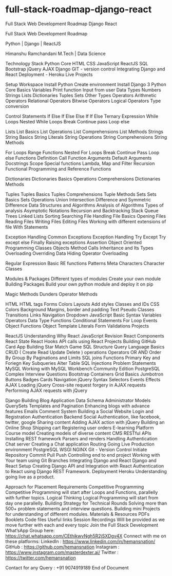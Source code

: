 # full-stack-roadmap-django-react
Full Stack Web Development Roadmap Django React

Full Stack Web Development Roadmap


Python | Django | ReactJS


Himanshu Ramchandani
M.Tech | Data Science

Technology Stack
Python Core
HTML
CSS
JavaScript
ReactJS
SQL
Bootstrap
jQuery
AJAX
Django
GIT - version control
Integrating Django and React
Deployment - Heroku
Live Projects



Setup Workspace
Install Python
Create environment
Install Django 3
Python Core Basics
Variables
Print function
Input from user
Data Types
Numbers 
Strings 
Lists 
Dictionaries 
Tuples 
Sets 
Other Types 
Operators
Arithmetic Operators 
Relational Operators 
Bitwise Operators 
Logical Operators 
Type conversion

Control Statements
If Else
If 
Else 
Else If 
If Else Ternary Expression
While Loops
Nested While Loops 
Break 
Continue 
pass 
Loop else

Lists
List Basics
List Operations
List Comprehensions
List Methods
Strings
String Basics 
String Literals 
String Operations 
String Comprehensions 
String Methods

For Loops
Range Functions
Nested For Loops
Break
Continue
Pass
Loop else
Functions
Definition 
Call 
Function Arguments 
Default Arguments 
Docstrings 
Scope 
Special functions Lambda, Map and Filter 
Recursion
Functional Programming and Reference Functions

Dictionaries
Dictionaries Basics
Operations
Comprehensions
Dictionaries Methods

Tuples
Tuples Basics
Tuples Comprehensions
Tuple Methods
Sets
Sets Basics
Sets Operations
Union
Intersection
Difference and Symmetric Difference
Data Structures and Algorithms
Analysis of Algorithms
Types of analysis
Asymptotic Notations
Recursion and Backtracking
Stack
Queue
Trees
Linked Lists
Sorting
Searching
File Handling
File Basics
Opening Files
Reading Files
Writing Files
Editing Files
Working with different extensions of file
With Statements

Exception Handling
Common Exceptions
Exception Handling
Try
Except
Try except else
Finally
Raising exceptions
Assertion
Object Oriented Programming
Classes
Objects
Method Calls
Inheritance and Its Types
Overloading
Overriding
Data Hiding
Operator Overloading


Regular Expression
Basic RE functions
Patterns
Meta Characters
Character Classes

Modules & Packages
Different types of modules
Create your own module
Building Packages
Build your own python module and deploy it on pip

Magic Methods
Dunders
Operator Methods



HTML
HTML tags
Forms
Colors
Layouts
Add styles
Classes and IDs
CSS
Colors
Background
Margins, border and padding
Text
Pseudo Classes
Transitions
Links
Navigation
Dropdown
JavaScript
Basic Syntax
Variables
Operators
Data Type 
Functions
Conditional Statements
For Loop
Events
Object Functions
Object Template Literals
Form Validations
Projects

ReactJS
Understanding Why React
JavaScript Revision
React Components
React State
React Hooks
API calls using React
Projects
Building GitHub Card App
Building Star Match Game
SQL
Structure Query Language Basics
CRUD ( Create Read Update Delete ) operations
Operators OR AND
Order By Group By
Paginations and Limits
SQL joins
Functions
Primary Key and Foriegn Key
Subqueries
Alter Table
SQL Injections
Problem Statements
MySQL
Working with MySQL Workbench Community Edition
PostgreSQL
Complex Interview Questions
Bootstrap
Containers
Grid Basics
Jumbotron
Buttons
Badges
Cards
Navigation
jQuery
Syntax
Selectors
Events
Effects
AJAX
Loading jQuery
Cross-site request forgery in AJAX requests
Performing AJAX requests with jQuery

Django
Building Blog Application
Data Schema
Administrator Models
QuerySets
Templates and Pagination
Enhancing blogs with advance features
Emails
Comment System
Building a Social Website
Login and Registration
Authentication Backend
Social Authentication, like facebook, twitter, google
Sharing content
Adding AJAX action with jQuery
Building an Online Shop
Shipping cart
Registering user orders
E-learning Platform
Course model
Creating models of diverse content
CMS
RESTful APIs
Installing REST framework
Parsers and renders
Handling Authentication
Chat server
Creating a Chat application
Routing
Going Live
Production environment
PostgreSQL
WSGI
NGINX
Git - Version Control
Initiate Repository
Commit
Pull 
Push
Controlling end to end project
Working with Your team using Git Branches
Integrating Django and React
Django and React Setup
Creating Django API and Integration with React
Authentication to React using Django REST Framework.
Deployment 
Heroku
Understanding going live as a product.

Approach for Placement Requirements
Competitive Programming
Competitive Programming will start after Loops and Functions, parallelly with further topics.
Logical Thinking
	Logical Programming will start from day one parallelly.
Building Strategy for Technical Rounds
Solving more than 500+ problem statements and interview questions.
Building mini Projects for understanding of different modules.
Materials & Resources
PDFs
Booklets
Code files
Useful links 
Session Recordings
Will be provided as we move further with each and every topic
Join the Full Stack Development What’sApp Group here:
https://chat.whatsapp.com/CEthikwvNgh5R2jSXDgv4X
Connect with me on these platforms:
LinkedIn : https://www.linkedin.com/in/hemansnation/
GitHub : https://github.com/hemansnation
Instagram : https://www.instagram.com/masterdexter.ai/
Twitter : https://twitter.com/hemansnation

Contact for any Query : +91 9074919189
End of Document

